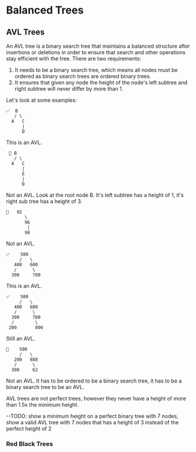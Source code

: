# Balanced Trees

## AVL Trees

An AVL tree is a binary search tree that maintains a balanced structure after insertions or deletions in order to ensure that search and other operations stay efficient with the tree. There are two requirements:

1. It needs to be a binary search tree, which means all nodes must be ordered as binary search trees are ordered binary trees.
2. It ensures that given any node the height of the node's left subtree and right subtree will never differ by more than 1.

Let's look at some examples:

```
✅  B
   / \
  A   C
      |
      D
```

This is an AVL.

```
 🚫 B
   / \
  A   C
      |
      E
      |
      D
```

Not an AVL. Look at the root node B. It's left subtree has a height of 1, it's right sub tree has a height of 3.

```
🚫   92
       \
       96
        |
       98
```

Not an AVL.

```
✅    500
     /   \
   400   600
   /      \
  300     700
```

This is an AVL.

```
✅    500
     /   \
   400   600
   /      \
  300     700
  /        \
 200       800
```

Still an AVL.

```
🚫    500
     /   \
   200   888
   /      \
  300     62
```

Not an AVL. It has to be ordered to be a binary search tree, it has to be a binary search tree to be an AVL.

AVL trees are not perfect trees, however they never have a height of more than 1.5x the minimum height.

\--TODO: show a minimum height on a perfect binary tree with 7 nodes, show a valid AVL tree with 7 nodes that has a height of 3 instead of the perfect height of 2

### Red Black Trees

